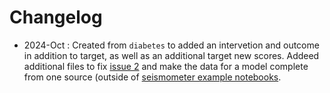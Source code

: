 # Changelog

* 2024-Oct : Created from `diabetes` to added an intervetion and outcome in addition to target, as well as an additional target new scores. Addeed additional files to fix [issue 2](https://github.com/epic-open-source/seismometer-data/issues/2) and make the data for a model complete from one source (outside of [seismometer example notebooks](https://github.com/epic-open-source/seismometer/tree/main/example-notebooks).
